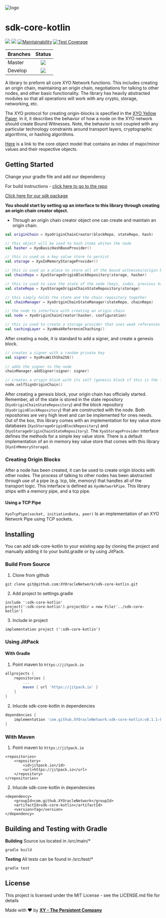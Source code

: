 [logo]: https://cdn.xy.company/img/brand/XY_Logo_GitHub.png

![logo]

# sdk-core-kotlin

[![](https://jitpack.io/v/XYOracleNetwork/sdk-core-kotlin.svg)](https://jitpack.io/#XYOracleNetwork/sdk-core-kotlin) [![](https://img.shields.io/gitter/room/XYOracleNetwork/Stardust.svg)](https://gitter.im/XYOracleNetwork/Dev) [![Maintainability](https://api.codeclimate.com/v1/badges/af641257b27ecea22a9f/maintainability)](https://codeclimate.com/github/XYOracleNetwork/sdk-core-kotlin/maintainability) [![Test Coverage](https://api.codeclimate.com/v1/badges/af641257b27ecea22a9f/test_coverage)](https://codeclimate.com/github/XYOracleNetwork/sdk-core-kotlin/test_coverage)

| Branches        | Status           |
| ------------- |:-------------:|
| Master      | [![](https://travis-ci.org/XYOracleNetwork/sdk-core-kotlin.svg?branch=master)](https://travis-ci.org/XYOracleNetwork/sdk-core-kotlin) |
| Develop      | [![](https://travis-ci.org/XYOracleNetwork/sdk-core-kotlin.svg?branch=develop)](https://travis-ci.org/XYOracleNetwork/sdk-core-kotlin) |

A library to preform all core XYO Network functions.
This includes creating an origin chain, maintaining an origin chain, negotiations for talking to other nodes, and other basic functionality.
The library has heavily abstracted modules so that all operations will work with any crypto, storage, networking, etc.

The XYO protocol for creating origin-blocks is specified in the [XYO Yellow Paper](https://docs.xyo.network/XYO-Yellow-Paper.pdf). In it, it describes the behavior of how a node on the XYO network should create Bound Witnesses. Note, the behavior is not coupled with any particular technology constraints around transport layers, cryptographic algorithms, or hashing algorithms.

[Here](https://github.com/XYOracleNetwork/spec-coreobjectmodel-tex) is a link to the core object model that contains an index of major/minor values and their respective objects.

## Getting Started

Change your gradle file and add our dependency

For build instructions - [click here to go to the repo](https://github.com/XYOracleNetwork/sdk-core-kotlin)

[Click here for our sdk package](https://jitpack.io/#XYOracleNetwork/sdk-core-kotlin)

**You should start by setting up an interface to this library through creating an origin chain creator object.**

- Through an origin chain creator object one can create and maintain an origin chain. 

```kotlin
val originChain = XyoOriginChainCreator(blockRepo, stateRepo, hash)
```

```kotlin
// this object will be used to hash items whiten the node
val hasher = XyoBasicHashBaseProvider()

// this is used as a key value store to persist
val storage = XyoInMemoryStorageProvider()

// this is used as a place to store all of the bound witnesses/origin blocks
val chainRepo = XyoStorageOriginBlockRepository(storage, hasher)

// this is used to save the state of the node (keys, index, previous hash)
val stateRepo = XyoStorageOriginChainStateRepository(storage)

// this simply holds the state and the chain repository together
val chainManager = XyoOriginChainStateManager(stateRepo, chainRepo)

// the node to interface with creating an origin chain
val node = XyoOriginChainCreator(hasher, configuration)

// this is used to create a storage provider that uses weak references to add a caching layer
val cachingLayer = XyoWeakReferenceChaching()
```

After creating a node, it is standard to add a signer, and create a genesis block.

```kotlin
// creates a signer with a random private key
val signer = XyoRsaWithSha256()
    
// adds the signer to the node
chainManager.addSigner(signer: signer)

// creates a origin block with its self (genesis block if this is the first block you make)
node.selfSignOriginChain()

```

After creating a genesis block, your origin chain has officially started. Remember, all of the state is stored in the state repository (`XyoOriginChainStateRepository`) and the block repository (`XyoOriginBlockRepository`) that are constructed with the node. Both repositories are very high level and can be implemented for ones needs. Out of the box, this library comes with an implementation for key value store databases (`XyoStorageOriginBlockRepository`) and (`XyoStorageOriginChainStateRepository`). The `XyoStorageProvider` interface defines the methods for a simple key value store. There is a default implementation of an in memory key value store that comes with this library (`XyoInMemoryStorage`).


### Creating Origin Blocks

After a node has been created, it can be used to create origin blocks with other nodes. The process of talking to other nodes has been abstracted through use of a pipe (e.g. tcp, ble, memory) that handles all of the transport logic. This interface is defined as `XyoNetworkPipe`. This library ships with a memory pipe, and a tcp pipe.

#### Using a TCP Pipe
`XyoTcpPipe(socket, initiationData, peer)` Is an implementation of an XYO Network Pipe using TCP sockets.

## Installing

You can add sdk-core-kotlin to your existing app by cloning the project and manually adding it to your build.gradle or by using JitPack.

### Build From Source

1) Clone from github
```
git clone git@github.com:XYOracleNetwork/sdk-core-kotlin.git
```

2) Add project to settings.gradle
```
include ':sdk-core-kotlin'
project(':sdk-core-kotlin').projectDir = new File('../sdk-core-kotlin')
```

3) Include in project
```
implementation project (':sdk-core-kotlin')
```

### Using JitPack

#### With Gradle
1. Point maven to `https://jitpack.io`
```gradle
allprojects {
	repositories {
		...
		maven { url 'https://jitpack.io' }
	}
}
```

2. Inlucde sdk-core-kotlin in dependencies
```gradle
dependencies {
	implementation 'com.github.XYOracleNetwork:sdk-core-kotlin:v0.1.1-beta.0'
}
```

### With Maven

1. Point maven to `https://jitpack.io`
```maven
<repositories>
	<repository>
	    <id>jitpack.io</id>
	    <url>https://jitpack.io</url>
	</repository>
</repositories>
```

2. Inlucde sdk-core-kotlin in dependencies
```maven
<dependency>
    <groupId>com.github.XYOracleNetwork</groupId>
    <artifactId>sdk-core-kotlin</artifactId>
    <version>Tag</version>
</dependency>
```

## Building and Testing with Gradle

**Building**
Source ius located in /src/main/*
```
gradle build
```

**Testing**
All tests can be found in /src/test/*
```
gradle test
```

## License
This project is licensed under the MIT License - see the LICENSE.md file for details

Made with  ❤️  by [**XY - The Persistent Company**](https://xy.company)
